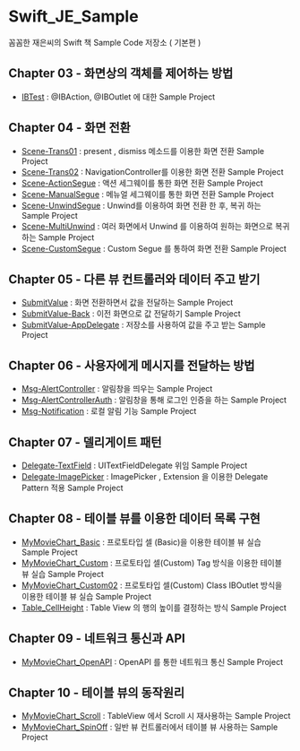 # Swift_JE_Sample
꼼꼼한 재은씨의 Swift 책 Sample Code 저장소 ( 기본편 )


## Chapter 03 - 화면상의 객체를 제어하는 방법
- [IBTest](https://github.com/hkdong0694/Swift_JE_Sample/tree/master/IBTest/IBTest) : @IBAction, @IBOutlet 에 대한 Sample Project

## Chapter 04 - 화면 전환
- [Scene-Trans01](https://github.com/hkdong0694/Swift_JE_Sample/tree/master/Scene_Trans01/Scene_Trans01) : present , dismiss 메소드를 이용한 화면 전환 Sample Project
- [Scene-Trans02](https://github.com/hkdong0694/Swift_JE_Sample/tree/master/Scene_Trans02/Scene_Trans02) : NavigationController를 이용한 화면 전환 Sample Project
- [Scene-ActionSegue](https://github.com/hkdong0694/Swift_JE_Sample/tree/master/Scene_ActionSegue/Scene_ActionSegue) : 액션 세그웨이를 통한 화면 전환 Sample Project
- [Scene-ManualSegue](https://github.com/hkdong0694/Swift_JE_Sample/tree/master/Scene_ManualSegue/Scene_ManualSegue) : 메뉴얼 세그웨이를 통한 화면 전환 Sample Project
- [Scene-UnwindSegue](https://github.com/hkdong0694/Swift_JE_Sample/tree/master/Scene_UnwindSegue/Scene_UnwindSegue) : Unwind를 이용하여 화면 전환 한 후, 복귀 하는 Sample Project
- [Scene-MultiUnwind](https://github.com/hkdong0694/Swift_JE_Sample/tree/master/Scene_MultiUnwind/Scene_MultiUnwind) : 여러 화면에서 Unwind 를 이용하여 원하는 화면으로 복귀하는 Sample Project
- [Scene-CustomSegue](https://github.com/hkdong0694/Swift_JE_Sample/tree/master/Scene_CustomSegue/Scene_CustomSegue) : Custom Segue 를 통하여 화면 전환 Sample Project

## Chapter 05 - 다른 뷰 컨트롤러와 데이터 주고 받기
- [SubmitValue](https://github.com/hkdong0694/Swift_JE_Sample/tree/master/SubmitValue/SubmitValue) : 화면 전환하면서 값을 전달하는 Sample Project
- [SubmitValue-Back](https://github.com/hkdong0694/Swift_JE_Sample/tree/master/SubmitValue_Back/SubmitValue_Back) : 이전 화면으로 값 전달하기 Sample Project
- [SubmitValue-AppDelegate](https://github.com/hkdong0694/Swift_JE_Sample/tree/master/SubmitValue-AppDelegate/SubmitValue-AppDelegate) : 저장소를 사용하여 값을 주고 받는 Sample Project

## Chapter 06 - 사용자에게 메시지를 전달하는 방법
- [Msg-AlertController](https://github.com/hkdong0694/Swift_JE_Sample/tree/master/Msg-AlertController/Msg-AlertController) : 알림창을 띄우는 Sample Project
- [Msg-AlertControllerAuth](https://github.com/hkdong0694/Swift_JE_Sample/tree/master/Msg-ControllerAuth/Msg-ControllerAuth) : 알림창을 통해 로그인 인증을 하는 Sample Project
- [Msg-Notification](https://github.com/hkdong0694/Swift_JE_Sample/tree/master/Msg-Notification/Msg-Notification) : 로컬 알림 기능 Sample Project

## Chapter 07 - 델리게이트 패턴
- [Delegate-TextField](https://github.com/hkdong0694/Swift_JE_Sample/tree/master/Delegate-TextField/Delegate-TextField) : UITextFieldDelegate 위임 Sample Project
- [Delegate-ImagePicker](https://github.com/hkdong0694/Swift_JE_Sample/tree/master/Delegate-ImagePicker/Delegate-ImagePicker) : ImagePicker , Extension 을 이용한 Delegate Pattern 적용 Sample Project

## Chapter 08 - 테이블 뷰를 이용한 데이터 목록 구현
- [MyMovieChart_Basic](https://github.com/hkdong0694/Swift_JE_Sample/tree/master/MyMovieChart/MyMovieChart) : 프로토타입 셀 (Basic)을 이용한 테이블 뷰 실습 Sample Project
- [MyMovieChart_Custom](https://github.com/hkdong0694/Swift_JE_Sample/tree/master/MyMovieChart_Custom/MyMovieChart_Custom) : 프로토타입 셀(Custom) Tag 방식을 이용한 테이블 뷰 실습 Sample Project
- [MyMovieChart_Custom02](https://github.com/hkdong0694/Swift_JE_Sample/tree/master/MyMovieChart_Custom02/MyMovieChart_Custom02) : 프로토타입 셀(Custom) Class IBOutlet 방식을 이용한 테이블 뷰 실습 Sample Project
- [Table_CellHeight](https://github.com/hkdong0694/Swift_JE_Sample/tree/master/Table_CellHeight/Table_CellHeight) : Table View 의 행의 높이를 결정하는 방식 Sample Project

## Chapter 09 - 네트워크 통신과 API 
- [MyMovieChart_OpenAPI](https://github.com/hkdong0694/Swift_JE_Sample/tree/master/MyMovieChart_OpenAPI/MyMovieChart_OpenAPI) : OpenAPI 를 통한 네트워크 통신 Sample Project

## Chapter 10 - 테이블 뷰의 동작원리
- [MyMovieChart_Scroll](https://github.com/hkdong0694/Swift_JE_Sample/tree/master/MyMovieChart_Scroll/MyMovieChart_Scroll) : TableView 에서 Scroll 시 재사용하는 Sample Project
- [MyMovieChart_SpinOff](https://github.com/hkdong0694/Swift_JE_Sample/tree/master/MyMovieChart_SpinOff/MyMovieChart_SpinOff) : 일반 뷰 컨트롤러에서 테이블 뷰 사용하는 Sample Project




